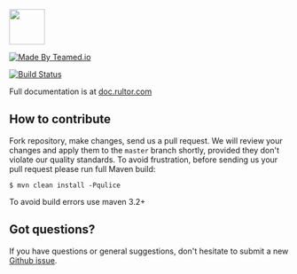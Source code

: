 <img src="http://img.rultor.com/logo.svg" width="64px" height="64px"/>

[![Made By Teamed.io](http://img.teamed.io/btn.svg)](http://www.teamed.io)

[![Build Status](https://travis-ci.org/yegor256/rultor.svg?branch=master)](https://travis-ci.org/yegor256/rultor)

Full documentation is at [doc.rultor.com](http://doc.rultor.com)

## How to contribute

Fork repository, make changes, send us a pull request. We will review
your changes and apply them to the `master` branch shortly, provided
they don't violate our quality standards. To avoid frustration, before
sending us your pull request please run full Maven build:

```
$ mvn clean install -Pqulice
```

To avoid build errors use maven 3.2+

## Got questions?

If you have questions or general suggestions, don't hesitate to submit
a new [Github issue](https://github.com/yegor256/rultor/issues/new).
